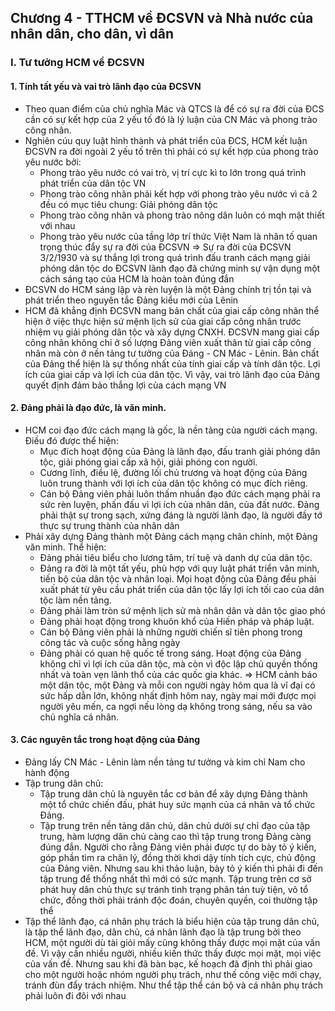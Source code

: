## Chương 4 - TTHCM về ĐCSVN và Nhà nước của nhân dân, cho dân, vì dân
### I. Tư tưởng HCM về ĐCSVN
#### 1. Tính tất yếu và vai trò lãnh đạo của ĐCSVN 
- Theo quan điểm của chủ nghĩa Mác và QTCS là để có sự ra đời của ĐCS cần có sự kết hợp của 2 yếu tố đó là lý luận của CN Mác và phong trào công nhân.
- Nghiên cúu quy luật hình thành và phát triển của ĐCS, HCM kết luận ĐCSVN ra đời ngoài 2 yếu tố trên thì phải có sự kết hợp của phong trào yêu nước bởi:
	- Phong trào yêu nước có vai trò, vị trí cực kì to lớn trong quá trình phát triển của dân tộc VN
	- Phong trào công nhân phải kết hợp với phong trào yêu nước vì cả 2 đều có mục tiêu chung: Giải phóng dân tộc
	- Phong trào công nhân và phong trào nông dân luôn có mqh mật thiết với nhau
	- Phong trào yêu nước của tầng lớp trí thức Việt Nam là nhân tố quan trọng thúc đẩy sự ra đời của ĐCSVN
$\Rightarrow$ Sự ra đời của ĐCSVN 3/2/1930 và sự thắng lợi trong quá trình đấu tranh cách mạng giải phóng dân tộc do ĐCSVN lãnh đạo đã chứng minh sự vận dụng một cách sáng tạo của HCM là hoàn toàn đúng đắn
- ĐCSVN do HCM sáng lập và rèn luyện là một Đảng chính trị tồn tại và phát triển theo nguyên tắc Đảng kiểu mới của Lênin
- HCM đã khẳng định ĐCSVN mang bản chất của giai cấp công nhân thể hiện ở việc thực hiện sứ mệnh lịch sử của giai cấp công nhân trước nhiệm vụ giải phóng dân tộc và xây dựng CNXH. ĐCSVN mang giai cấp công nhân không chỉ ở số lượng Đảng viên xuất thân từ giai cấp công nhân mà còn ở nền tảng tư tưởng của Đảng - CN Mác - Lênin. Bản chất của Đảng thể hiện là sự thống nhất của tính giai cấp và tính dân tộc. Lợi ích của giai cấp và lợi ích của dân tộc. Vì vậy, vai trò lãnh đạo của Đảng quyết định đảm bảo thắng lợi của cách mạng VN
#### 2. Đảng phải là đạo đức, là văn minh.
- HCM coi đạo đức cách mạng là gốc, là nền tảng của người cách mạng. Điều đó được thể hiện:
	- Mục đích hoạt động của Đảng là lãnh đạo, đấu tranh giải phóng dân tộc, giải phóng giai cấp xã hội, giải phóng con người.
	- Cương lĩnh, điều lệ, đường lối chủ trương và hoạt động của Đảng luôn trung thành với lợi ích của dân tộc không có mục đích riêng.
	- Cán bộ Đảng viên phải luôn thấm nhuần đạo đức cách mạng phải ra sức rèn luyện, phấn đấu vì lợi ích của nhân dân, của đất nước. Đảng phải thật sự trong sạch, xứng đáng là người lãnh đạo, là người đầy tớ thực sự trung thành của nhân dân
- Phải xây dựng Đảng thành một Đảng cách mạng chân chính, một Đảng văn minh. Thể hiện:
	- Đảng phải tiêu biểu cho lương tâm, trí tuệ và danh dự của dân tộc.
	- Đảng ra đời là một tất yếu, phù hợp với quy luật phát triển văn minh, tiến bộ của dân tộc và nhân loại. Mọi hoạt động của Đảng đều phải xuất phát từ yêu cầu phát triển của dân tộc lấy lợi ích tối cao của dân tộc làm nền tảng.
	- Đảng phải làm tròn sứ mệnh lịch sử mà nhân dân và dân tộc giao phó
	- Đảng phải hoạt động trong khuôn khổ của Hiến pháp và pháp luật.
	- Cán bộ Đảng viên phải là những người chiến sĩ tiên phong trong công tác và cuộc sống hằng ngày
	- Đảng phải có quan hệ quốc tế trong sáng. Hoạt động của Đảng không chỉ vì lợi ích của dân tộc, mà còn vì độc lập chủ quyền thống nhất và toàn vẹn lãnh thổ của các quốc gia khác.
$\Rightarrow$ HCM cảnh báo một dân tộc, một Đảng và mỗi con người ngày hôm qua là vĩ đại có sức hấp dẫn lớn, không nhất định hôm nay, ngày mai mới được mọi người yêu mến, ca ngợi nếu lòng dạ không trong sáng, nếu sa vào chủ nghĩa cá nhân.
#### 3. Các nguyên tắc trong hoạt động của Đảng
- Đảng lấy CN Mác - Lênin làm nền tảng tư tưởng và kim chỉ Nam cho hành động
- Tập trung dân chủ:
	- Tập trung dân chủ là nguyên tắc cơ bản để xây dựng Đảng thành một tổ chức chiến đấu, phát huy sức mạnh của cá nhân và tổ chức Đảng.
	- Tập trung trên nền tảng dân chủ, dân chủ dưới sự chỉ đạo của tập trung, hàm lượng dân chủ càng cao thì tập trung trong Đảng càng đúng đắn. Người cho rằng Đảng viên phải được tự do bày tỏ ý kiến, góp phần tìm ra chân lý, đồng thời khơi dậy tính tích cực, chủ động của Đảng viên. Nhưng sau khi thảo luận, bày tỏ ý kiến thì phải đi đến tập trung để thống nhất thì mới có sức mạnh. Tập trung trên cơ sở phát huy dân chủ thực sự tránh tình trạng phân tán tuỳ tiện, vô tổ chức, đồng thời phải tránh độc đoán, chuyên quyền, coi thường tập thể
- Tập thể lãnh đạo, cá nhân phụ trách là biểu hiện của tập trung dân chủ, là tập thể lãnh đạo, dân chủ, cá nhân lãnh đạo là tập trung bởi theo HCM, một người dù tài giỏi mấy cũng không thấy được mọi mặt của vấn đề. Vì vậy cần nhiều người, nhiều kiến thức thấy được mọi mặt, mọi việc của vấn đề. Nhưng sau khi đã bàn bạc, kế hoạch đã định thì phải giao cho một người hoặc nhóm người phụ trách, như thế công việc mới chạy, tránh đùn đẩy trách nhiệm. Như thể tập thể cán bộ và cá nhân phụ trách phải luôn đi đôi với nhau